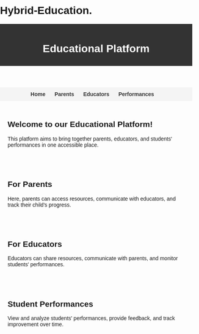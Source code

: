 # Hybrid-Education.                   <!DOCTYPE html>
<html lang="en">
<head>
    <meta charset="UTF-8">
    <meta name="viewport" content="width=device-width, initial-scale=1.0">
    <title>Educational Platform</title>
    <style>
        /* Add your CSS styles here */
        body {
            font-family: Arial, sans-serif;
            margin: 0;
            padding: 0;
        }
        header {
            background-color: #333;
            color: #fff;
            padding: 10px 20px;
            text-align: center;
        }
        nav {
            background-color: #f4f4f4;
            padding: 10px;
            text-align: center;
        }
        nav ul {
            list-style-type: none;
            margin: 0;
            padding: 0;
        }
        nav ul li {
            display: inline;
            margin-right: 20px;
        }
        nav ul li a {
            color: #333;
            text-decoration: none;
            font-weight: bold;
        }
        nav ul li a:hover {
            color: #777;
        }
        section {
            padding: 20px;
        }
    </style>
</head>
<body>
    <header>
        <h1>Educational Platform</h1>
    </header>
    <nav>
        <ul>
            <li><a href="#home">Home</a></li>
            <li><a href="#parents">Parents</a></li>
            <li><a href="#educators">Educators</a></li>
            <li><a href="#performances">Performances</a></li>
        </ul>
    </nav>
    <section id="home">
        <h2>Welcome to our Educational Platform!</h2>
        <p>This platform aims to bring together parents, educators, and students' performances in one accessible place.</p>
    </section>
    <section id="parents">
        <h2>For Parents</h2>
        <p>Here, parents can access resources, communicate with educators, and track their child's progress.</p>
    </section>
    <section id="educators">
        <h2>For Educators</h2>
        <p>Educators can share resources, communicate with parents, and monitor students' performances.</p>
    </section>
    <section id="performances">
        <h2>Student Performances</h2>
        <p>View and analyze students' performances, provide feedback, and track improvement over time.</p>
    </section>
</body>
</html>
